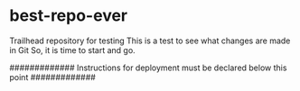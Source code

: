 # best-repo-ever
Trailhead repository for testing
This is a test to see what changes are made in Git
So, it is time to start and go.

############# Instructions for deployment must be declared below this point #############